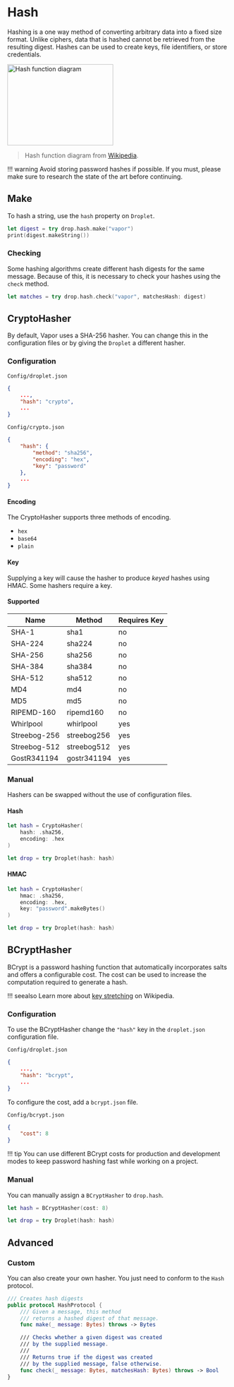 # Hash

Hashing is a one way method of converting arbitrary data into a fixed size format. Unlike ciphers, data that is hashed cannot be retrieved from the resulting digest. Hashes can be used to create keys, file identifiers, or store credentials.

<img alt="Hash function diagram" src="//upload.wikimedia.org/wikipedia/commons/thumb/5/58/Hash_table_4_1_1_0_0_1_0_LL.svg/480px-Hash_table_4_1_1_0_0_1_0_LL.svg.png" width="240" height="184">

> Hash function diagram from [Wikipedia](https://en.wikipedia.org/wiki/Hash_function).

!!! warning
    Avoid storing password hashes if possible. If you must, please make sure to research the state of the art before continuing.

## Make

To hash a string, use the `hash` property on `Droplet`.

```swift
let digest = try drop.hash.make("vapor")
print(digest.makeString())
```

### Checking

Some hashing algorithms create different hash digests for the same message. Because of this, it is necessary to check your hashes using the `check` method.

```swift
let matches = try drop.hash.check("vapor", matchesHash: digest)
```

## CryptoHasher

By default, Vapor uses a SHA-256 hasher. You can change this in the configuration files or by giving the `Droplet` a different hasher.

### Configuration

`Config/droplet.json`
```json
{
    ...,
    "hash": "crypto",
    ...
}
```

`Config/crypto.json`
```json
{
    "hash": {
        "method": "sha256",
        "encoding": "hex",
        "key": "password"
    },
    ...
}
```

#### Encoding

The CryptoHasher supports three methods of encoding.

- `hex`
- `base64`
- `plain`

#### Key

Supplying a key will cause the hasher to produce _keyed_ hashes using HMAC. Some hashers require a key.

#### Supported

| Name         | Method      | Requires Key |
|--------------|-------------|--------------|
| SHA-1        | sha1        | no           |
| SHA-224      | sha224      | no           |
| SHA-256      | sha256      | no           |
| SHA-384      | sha384      | no           |
| SHA-512      | sha512      | no           |
| MD4          | md4         | no           |
| MD5          | md5         | no           |
| RIPEMD-160   | ripemd160   | no           |
| Whirlpool    | whirlpool   | yes          |
| Streebog-256 | streebog256 | yes          |
| Streebog-512 | streebog512 | yes          |
| GostR341194  | gostr341194 | yes          |

### Manual

Hashers can be swapped without the use of configuration files.

#### Hash

```swift
let hash = CryptoHasher(
    hash: .sha256,
    encoding: .hex
)

let drop = try Droplet(hash: hash)

```

#### HMAC

```swift
let hash = CryptoHasher(
    hmac: .sha256,
    encoding: .hex,
    key: "password".makeBytes()
)

let drop = try Droplet(hash: hash)
```

## BCryptHasher

BCrypt is a password hashing function that automatically incorporates salts and offers a configurable cost. The cost can be used to increase the computation required to generate a hash.

!!! seealso
    Learn more about [key stretching](https://en.wikipedia.org/wiki/Key_stretching) on Wikipedia.

### Configuration

To use the BCryptHasher change the `"hash"` key in the `droplet.json` configuration file.

`Config/droplet.json`
```json
{
    ...,
    "hash": "bcrypt",
    ...
}
```

To configure the cost, add a `bcrypt.json` file.

`Config/bcrypt.json`
```json
{
    "cost": 8
}
```

!!! tip
    You can use different BCrypt costs for production and development modes to keep password hashing fast while working on a project.

### Manual

You can manually assign a `BCryptHasher` to `drop.hash`.

```swift
let hash = BCryptHasher(cost: 8)

let drop = try Droplet(hash: hash)
```

## Advanced

### Custom

You can also create your own hasher. You just need to conform to the `Hash` protocol.

```swift
/// Creates hash digests
public protocol HashProtocol {
    /// Given a message, this method
    /// returns a hashed digest of that message.
    func make(_ message: Bytes) throws -> Bytes

    /// Checks whether a given digest was created
    /// by the supplied message.
    ///
    /// Returns true if the digest was created
    /// by the supplied message, false otherwise.
    func check(_ message: Bytes, matchesHash: Bytes) throws -> Bool
}
```
